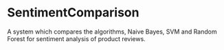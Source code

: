 # SentimentComparison
A system which compares the algorithms, Naive Bayes, SVM and Random Forest for sentiment analysis of product reviews.
